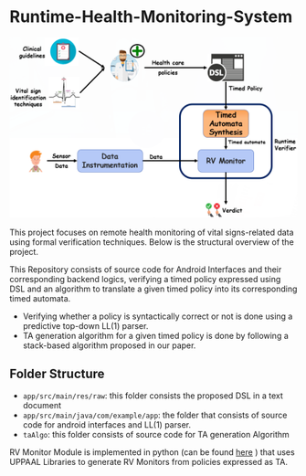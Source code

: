 # Runtime-Health-Monitoring-System

![alt text](https://github.com/rahulpr22/Runtime-Health-Monitoring-System/blob/master/temp/workflow.png)

This project focuses on remote health monitoring of vital signs-related data using formal verification techniques. Below is the structural overview of the project.

This Repository consists of source code for Android Interfaces and their corresponding backend logics, verifying a timed policy expressed using DSL and an algorithm to translate a given timed policy into its corresponding timed automata.

- Verifying whether a policy is syntactically correct or not is done using a predictive top-down LL(1) parser.
- TA generation algorithm for a given timed policy is done by following a stack-based algorithm proposed in our paper. 

## Folder Structure

- `app/src/main/res/raw`: this folder consists the proposed DSL in a text document 
- `app/src/main/java/com/example/app`: the folder that consists of source code for android interfaces and LL(1) parser.
- `taAlgo`:  this folder consists of source code for TA generation Algorithm
 

RV Monitor Module is implemented in python (can be found [here](https://github.com/SrinivasPinisetty/PredictiveRE) ) that uses UPPAAL Libraries to generate RV Monitors from policies expressed as TA.
